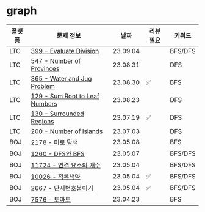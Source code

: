 # graph
| 플랫폼  | 문제 정보 | 날짜       | 리뷰 필요 | 키워드     |
|------|-----|----------|-------|---------|
| LTC | [399 - Evaluate Division](https://leetcode.com/problems/evaluate-division/) | 23.09.04 | | BFS/DFS |
| LTC | [547 - Number of Provinces](https://leetcode.com/problems/number-of-provinces/) | 23.08.31 | | DFS |
| LTC | [365 - Water and Jug Problem](https://leetcode.com/problems/water-and-jug-problem/) | 23.08.30 | ✅     | BFS |
| LTC | [129 - Sum Root to Leaf Numbers](https://leetcode.com/problems/sum-root-to-leaf-numbers/) | 23.08.23 |       | DFS     |
| LTC | [130 - Surrounded Regions](https://leetcode.com/problems/surrounded-regions/) | 23.07.19 | ✅     | DFS     |
| LTC | [200 - Number of Islands](https://leetcode.com/problems/number-of-islands/) | 23.07.03 |       | DFS     |
| BOJ | [2178 - 미로 탐색](https://www.acmicpc.net/problem/2178) | 23.05.08 |       | BFS     |
| BOJ | [1260 - DFS와 BFS](https://www.acmicpc.net/problem/1260) | 23.05.07 |       | BFS/DFS | 
| BOJ  | [11724 - 연결 요소의 개수](https://www.acmicpc.net/problem/11724) | 23.05.04 |       | BFS/DFS |
| BOJ  | [10026 - 적록색약](https://www.acmicpc.net/problem/10026) | 23.05.04 | ✅     | BFS/DFS |
| BOJ  | [2667 - 단지번호붙이기](https://www.acmicpc.net/problem/2667) | 23.05.04 | ✅     | BFS/DFS |
| BOJ  | [7576 - 토마토](https://www.acmicpc.net/problem/7576) | 23.04.23 |       | BFS     |

